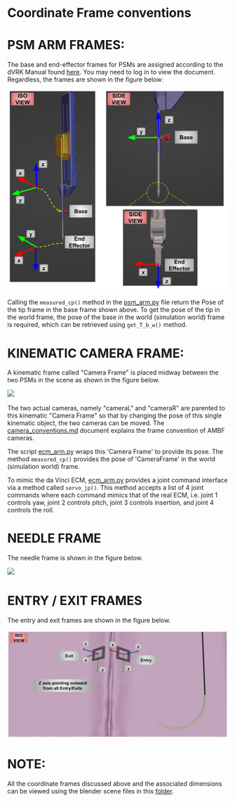 # Coordinate Frame conventions

# PSM ARM FRAMES:

The base and end-effector frames for PSMs are assigned according to the dVRK Manual found [here](https://research.intusurg.com/index.php/DVRK:Docs:Main). You may need to log in to view the document. Regardless, the frames are shown in the figure below:

<img src="../media/PSM Frames.svg" />


Calling the `measured_cp()` method in the [psm_arm.py](https://github.com/surgical-robotics-ai/surgical_robotics_challenge/blob/master/scripts/surgical_robotics_challenge/psm_arm.py) file return the Pose of the tip frame in the base frame shown above. To get the pose of the tip in the world frame, the pose of the base in the world (simulation world) frame is required, which can be retrieved using `get_T_b_w()` method.

# KINEMATIC CAMERA FRAME:

A kinematic frame called "Camera Frame" is placed midway between the two PSMs in the scene as shown in the figure below.

<img src="../media/Scene Frames.svg" />

The two actual cameras, namely "cameraL" and "cameraR" are parented to this kinematic "Camera Frame" so that by changing the pose of this single kinematic object, the two cameras can be moved. The [camera_conventions.md](https://github.com/surgical-robotics-ai/surgical_robotics_challenge/blob/master/docs/camera_conventions.md) document explains the frame convention of AMBF cameras.

The script [ecm_arm.py](https://github.com/surgical-robotics-ai/surgical_robotics_challenge/blob/master/scripts/surgical_robotics_challenge/ecm_arm.py) wraps this 'Camera Frame' to provide its pose. The method `measured_cp()` provides the pose of 'CameraFrame' in the world (simulation world) frame.

To mimic the da Vinci ECM, [ecm_arm.py](https://github.com/surgical-robotics-ai/surgical_robotics_challenge/blob/master/scripts/surgical_robotics_challenge/ecm_arm.py) provides a joint command interface via a method called `servo_jp()`. This method accepts a list of 4 joint commands where each command mimics that of the real ECM, i.e. joint 1 controls yaw, joint 2 controls pitch, joint 3 controls insertion, and joint 4 controls the roll.

# NEEDLE FRAME

The needle frame is shown in the figure below.

<img src="../media/Needle Frame.svg" />

# ENTRY / EXIT FRAMES

The entry and exit frames are shown in the figure below.

<img src="../media/Entry and Exit Frame.svg" />

# NOTE:
All the coordinate frames discussed above and the associated dimensions can be viewed using the blender scene files in this [folder](https://github.com/surgical-robotics-ai/surgical_robotics_challenge/tree/master/Blender).
